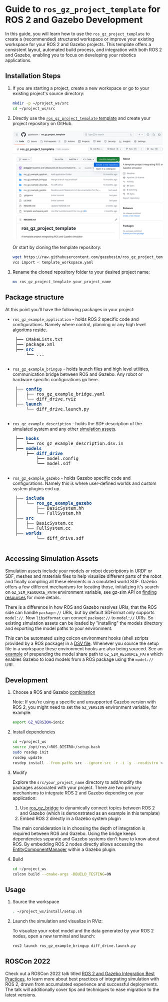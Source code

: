 # Guide to `ros_gz_project_template` for ROS 2 and Gazebo Development

In this guide, you will learn how to use the `ros_gz_project_template` to create a (recommended) structured workspace or improve your existing workspace for your ROS 2 and Gazebo projects. This template offers a consistent layout, automated build process, and integration with both ROS 2 and Gazebo, enabling you to focus on developing your robotics applications.

## Installation Steps

1. If you are starting a project, create a new workspace or go to your existing project's source directory:

   ```bash
   mkdir -p ~/project_ws/src
   cd ~/project_ws/src
   ```

2. Directly use the [`ros_gz_project_template` template](https://github.com/gazebosim/ros_gz_project_template) and create your project repository on GitHub.

   ![use_template](tutorials/ros2_integration/use_template.png)

   Or start by cloning the template repository:

   ```bash
   wget https://raw.githubusercontent.com/gazebosim/ros_gz_project_template/main/template_workspace.yaml
   vcs import < template_workspace.yaml
   ```

3. Rename the cloned repository folder to your desired project name:

   ```bash
   mv ros_gz_project_template your_project_name
   ```

## Package structure

At this point you'll have the following packages in your project:

* `ros_gz_example_application` - holds ROS 2 specific code and configurations. Namely where control, planning or any high level algoritms reside.

   <pre> ├── CMakeLists.txt
   ├── package.xml
   ├── <span style="color:#12488B"><b>src</b></span>
       └── ...
   </pre>

* `ros_gz_example_bringup` - holds launch files and high level utilities, communication bridge between ROS and Gazebo. Any robot or hardware specific configurations go here.

   <pre> ├── <span style="color:#12488B"><b>config</b></span>
   │   ├── ros_gz_example_bridge.yaml
   │   └── diff_drive.rviz
   ├── <span style="color:#12488B"><b>launch</b></span>
       └── diff_drive.launch.py
   </pre>

* `ros_gz_example_description` - holds the SDF description of the simulated system and any other [simulation assets](#accessing-simulation-assets).

   <pre> ├── <span style="color:#12488B"><b>hooks</b></span>
   │   └── ros_gz_example_description.dsv.in
   ├── <span style="color:#12488B"><b>models</b></span>
       ├── <span style="color:#12488B"><b>diff_drive</b></span>
           ├── model.config
           └── model.sdf
   </pre>

* `ros_gz_example_gazebo` - holds Gazebo specific code and configurations. Namely this is where user-defined worlds and custom system plugins end up.

   <pre> ├── <span style="color:#12488B"><b>include</b></span>
   │   └── <span style="color:#12488B"><b>ros_gz_example_gazebo</b></span>
   │       ├── BasicSystem.hh
   │       └── FullSystem.hh
   ├── <span style="color:#12488B"><b>src</b></span>
   │   ├── BasicSystem.cc
   │   └── FullSystem.cc
   ├── <span style="color:#12488B"><b>worlds</b></span>
           └── diff_drive.sdf
   </pre>

## Accessing Simulation Assets

Simulation assets include your models or robot descriptions in URDF or SDF, meshes and materials files to help visualize different parts of the robot and finally compiling all these elements in a simulated world SDF. Gazebo offers a few different mechanisms for locating those, initializing it's search on `GZ_SIM_RESOURCE_PATH` environment variable, see gz-sim API on [finding resources](https://gazebosim.org/api/sim/8/resources.html) for more details.

There is a difference in how ROS and Gazebo resolves URIs, that the ROS side can handle `package://` URIs, but by default SDFormat only supports `model://`. Now `libsdformat` can convert `package://` to `model://` URIs. So existing simulation assets can be loaded by "installing" the models directory and exporting the model paths to your environment.

This can be automated using colcon environment hooks (shell scripts provided by a ROS package) in a [DSV file](https://colcon.readthedocs.io/en/released/developer/environment.html?highlight=dsv#dsv-files). Whenever you source the setup file in a workspace these environment hooks are also being sourced. See an [example](https://github.com/gazebosim/ros_gz_project_template/blob/main/ros_gz_example_gazebo/hooks/ros_gz_example_gazebo.dsv.in) of prepending the model share path to `GZ_SIM_RESOURCE_PATH` which enables Gazebo to load models from a ROS package using the `model://` URI.

## Development

1. Choose a ROS and Gazebo [combination](ros_installation)

   Note: If you're using a specific and unsupported Gazebo version with ROS 2, you might need to set the `GZ_VERSION` environment variable, for example:

   ```bash
   export GZ_VERSION=ionic
   ```

2. Install dependencies

   ```bash
   cd ~/project_ws
   source /opt/ros/<ROS_DISTRO>/setup.bash
   sudo rosdep init
   rosdep update
   rosdep install --from-paths src --ignore-src -r -i -y --rosdistro <ROS_DISTRO>
   ```

3. Modify

   Explore the `src/your_project_name` directory to add/modify the packages associated with your project.
   There are two primary mechanisms to integrate ROS 2 and Gazebo depending on your application:
   1. Use [ros_gz_bridge](https://github.com/gazebosim/ros_gz) to dynamically connect topics between ROS 2 and Gazebo (which is demonstrated as an example in this template)
   2. Embed ROS 2 directly in a Gazebo system plugin

   The main consideration is in choosing the depth of integration is required between ROS and Gazebo. Using the bridge keeps dependencies separate and Gazebo systems don't have to know about ROS. By embedding ROS 2 nodes directly allows accessing the [EntityComponentManager](https://gazebosim.org/api/sim/8/classgz_1_1sim_1_1EntityComponentManager.html) within a Gazebo plugin.

4. Build

   ```bash
   cd ~/project_ws
   colcon build --cmake-args -DBUILD_TESTING=ON
   ```

## Usage

1. Source the workspace

   ```bash
   . ~/project_ws/install/setup.sh
   ```

2. Launch the simulation and visualize in RViz:

   To visualize your robot model and the data generated by your ROS 2 nodes, open a new terminal and launch:

   ```bash
   ros2 launch ros_gz_example_bringup diff_drive.launch.py
   ```

## ROSCon 2022

Check out a ROSCon 2022 talk titled [ROS 2 and Gazebo Integration Best Practices](https://vimeo.com/showcase/9954564/video/767127300), to learn more about best practices of integrating simulation with ROS 2, drawn from accumulated experience and successful deployments. The talk will additionally cover tips and techniques to ease migration to the latest versions.
